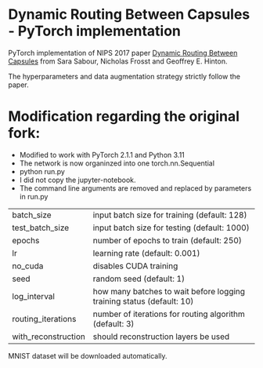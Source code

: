 # Dynamic Routing Between Capsules - PyTorch implementation

PyTorch implementation of NIPS 2017 paper [Dynamic Routing Between Capsules](https://arxiv.org/abs/1710.09829) from Sara Sabour, Nicholas Frosst and Geoffrey E. Hinton.

The hyperparameters and data augmentation strategy strictly follow the paper.


# Modification regarding the original fork:
* Modified to work with PyTorch 2.1.1 and Python 3.11
* The network is now organinzed into one torch.nn.Sequential
* python run.py
* I did not copy the jupyter-notebook. 
* The command line arguments are removed and replaced by parameters in run.py

|||
|---|---|
|batch_size|          input batch size for training (default: 128)|
|test_batch_size|      input batch size for testing (default: 1000)|
|epochs |              number of epochs to train (default: 250)|
|lr|                  learning rate (default: 0.001)|
|no_cuda|               disables CUDA training|
|seed                  |random seed (default: 1)|
|log_interval|         how many batches to wait before logging training status (default: 10)|
|routing_iterations|    number of iterations for routing algorithm (default: 3)|
|with_reconstruction|   should reconstruction layers be used|
  
MNIST dataset will be downloaded automatically.



